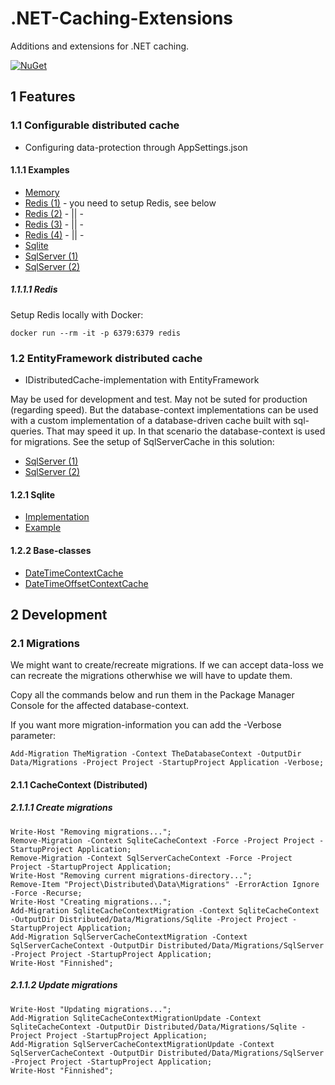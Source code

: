 # .NET-Caching-Extensions

Additions and extensions for .NET caching.

[![NuGet](https://img.shields.io/nuget/v/RegionOrebroLan.Caching.svg?label=NuGet)](https://www.nuget.org/packages/RegionOrebroLan.Caching)

## 1 Features

### 1.1 Configurable distributed cache

- Configuring data-protection through AppSettings.json

#### 1.1.1 Examples

- [Memory](/Source/Sample/Application/appsettings.Memory.json)
- [Redis (1)](/Source/Sample/Application/appsettings.Redis-1.json) - you need to setup Redis, see below
- [Redis (2)](/Source/Sample/Application/appsettings.Redis-2.json) - || -
- [Redis (3)](/Source/Sample/Application/appsettings.Redis-3.json) - || -
- [Redis (4)](/Source/Sample/Application/appsettings.Redis-4.json) - || -
- [Sqlite](/Source/Sample/Application/appsettings.Sqlite.json)
- [SqlServer (1)](/Source/Sample/Application/appsettings.SqlServer-1.json)
- [SqlServer (2)](/Source/Sample/Application/appsettings.SqlServer-2.json)

##### 1.1.1.1 Redis

Setup Redis locally with Docker:

	docker run --rm -it -p 6379:6379 redis

### 1.2 EntityFramework distributed cache

- IDistributedCache-implementation with EntityFramework

May be used for development and test. May not be suted for production (regarding speed). But the database-context implementations can be used with a custom implementation of a database-driven cache built with sql-queries. That may speed it up. In that scenario the database-context is used for migrations. See the setup of SqlServerCache in this solution:

- [SqlServer (1)](/Source/Sample/Application/appsettings.SqlServer-1.json)
- [SqlServer (2)](/Source/Sample/Application/appsettings.SqlServer-2.json)

#### 1.2.1 Sqlite

- [Implementation](/Source/Project/Distributed/SqliteCache.cs)
- [Example](/Source/Sample/Application/appsettings.Sqlite.json)

#### 1.2.2 Base-classes

- [DateTimeContextCache](/Source/Project/Distributed/DateTimeContextCache.cs)
- [DateTimeOffsetContextCache](/Source/Project/Distributed/DateTimeOffsetContextCache.cs)

## 2 Development

### 2.1 Migrations

We might want to create/recreate migrations. If we can accept data-loss we can recreate the migrations otherwhise we will have to update them.

Copy all the commands below and run them in the Package Manager Console for the affected database-context.

If you want more migration-information you can add the -Verbose parameter:

	Add-Migration TheMigration -Context TheDatabaseContext -OutputDir Data/Migrations -Project Project -StartupProject Application -Verbose;

#### 2.1.1 CacheContext (Distributed)

##### 2.1.1.1 Create migrations

	Write-Host "Removing migrations...";
	Remove-Migration -Context SqliteCacheContext -Force -Project Project -StartupProject Application;
	Remove-Migration -Context SqlServerCacheContext -Force -Project Project -StartupProject Application;
	Write-Host "Removing current migrations-directory...";
	Remove-Item "Project\Distributed\Data\Migrations" -ErrorAction Ignore -Force -Recurse;
	Write-Host "Creating migrations...";
	Add-Migration SqliteCacheContextMigration -Context SqliteCacheContext -OutputDir Distributed/Data/Migrations/Sqlite -Project Project -StartupProject Application;
	Add-Migration SqlServerCacheContextMigration -Context SqlServerCacheContext -OutputDir Distributed/Data/Migrations/SqlServer -Project Project -StartupProject Application;
	Write-Host "Finnished";

##### 2.1.1.2 Update migrations

	Write-Host "Updating migrations...";
	Add-Migration SqliteCacheContextMigrationUpdate -Context SqliteCacheContext -OutputDir Distributed/Data/Migrations/Sqlite -Project Project -StartupProject Application;
	Add-Migration SqlServerCacheContextMigrationUpdate -Context SqlServerCacheContext -OutputDir Distributed/Data/Migrations/SqlServer -Project Project -StartupProject Application;
	Write-Host "Finnished";